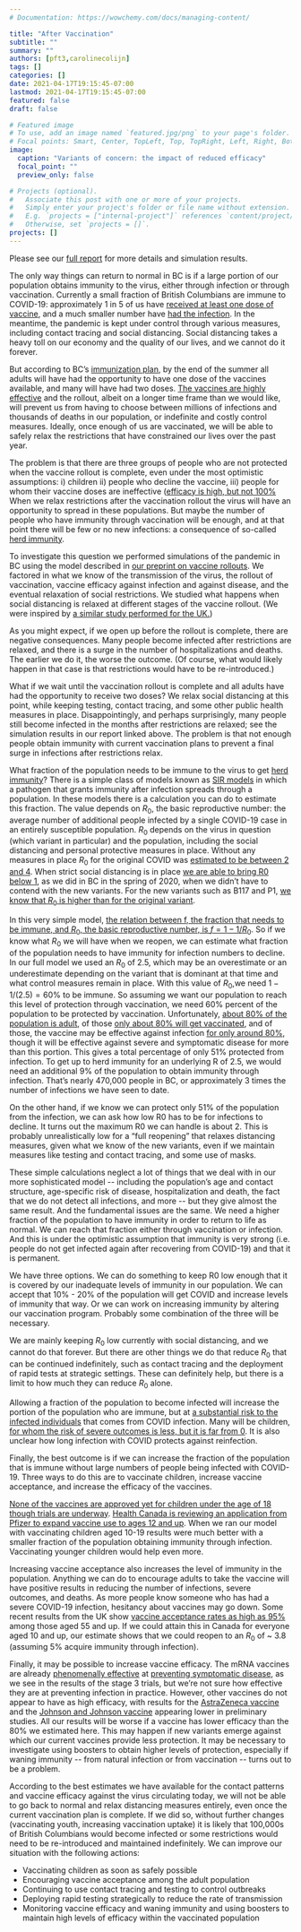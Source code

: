 ```yaml
---
# Documentation: https://wowchemy.com/docs/managing-content/

title: "After Vaccination"
subtitle: ""
summary: ""
authors: [pft3,carolinecolijn]
tags: []
categories: []
date: 2021-04-17T19:15:45-07:00
lastmod: 2021-04-17T19:15:45-07:00
featured: false
draft: false

# Featured image
# To use, add an image named `featured.jpg/png` to your page's folder.
# Focal points: Smart, Center, TopLeft, Top, TopRight, Left, Right, BottomLeft, Bottom, BottomRight.
image:
  caption: "Variants of concern: the impact of reduced efficacy"
  focal_point: ""
  preview_only: false

# Projects (optional).
#   Associate this post with one or more of your projects.
#   Simply enter your project's folder or file name without extension.
#   E.g. `projects = ["internal-project"]` references `content/project/deep-learning/index.md`.
#   Otherwise, set `projects = []`.
projects: []
---
```


Please see our [full
report](https://www.sfu.ca/content/dam/sfu/magpie/PDFs/vaccine_endgame_report_v1%20(2).pdf)
for more details and simulation results.

The only way things can return to normal in BC is if a large portion of
our population obtains immunity to the virus, either through infection or
through vaccination. Currently a small fraction of British Columbians are
immune to COVID-19: approximately 1 in 5 of us have [received at least one
dose of vaccine](https://covid19tracker.ca/vaccinationtracker.html), and
a much smaller number have [had the
infection](https://experience.arcgis.com/experience/a6f23959a8b14bfa989e3cda29297ded).
In the meantime, the pandemic is kept under control through various
measures, including contact tracing and social distancing. Social
distancing takes a heavy toll on our economy and the quality of our lives,
and we cannot do it forever.

But according to BC’s [immunization
plan](https://www2.gov.bc.ca/gov/content/covid-19/vaccine/plan), by the
end of the summer all adults will have had the opportunity to have one
dose of the vaccines available, and many will have had two doses. [The
vaccines are highly
effective](https://pharmaceutical-journal.com/article/feature/everything-you-need-to-know-about-covid-19-vaccines)
and the rollout, albeit on a longer time frame than we would like, will
prevent us from having to choose between millions of infections and
thousands of deaths in our population, or indefinite and costly control
measures. Ideally, once enough of us are vaccinated, we will be able to
safely relax the restrictions that have constrained our lives over the
past year. 

The problem is that there are three groups of people who are not protected
when the vaccine rollout is complete, even under the most optimistic
assumptions: i) children ii) people who decline the vaccine, iii) people
for whom their vaccine doses are ineffective ([efficacy is high, but not
100%](https://blogs.bmj.com/bmj/2021/03/05/understanding-the-spectrum-of-vaccine-efficacy-measures/)
When we relax restrictions after the vaccination rollout the virus will
have an opportunity to spread in these populations. But maybe the number
of people who have immunity through vaccination will be enough, and at
that point there will be few or no new infections: a consequence of
so-called [herd
immunity](https://www.webmd.com/lung/what-is-herd-immunity#1).

To investigate this question we performed simulations of the pandemic in
BC using the model described in [our preprint on vaccine
rollouts](https://www.medrxiv.org/content/10.1101/2021.02.23.21252309v1).
We factored in what we know of the transmission of the virus, the rollout
of vaccination, vaccine efficacy against infection and against disease,
and the eventual relaxation of social restrictions. We studied what
happens when social distancing is relaxed at different stages of the
vaccine rollout. (We were inspired by [a similar study performed for the
UK.](https://www.thelancet.com/journals/laninf/article/PIIS1473-3099(21)00143-2/fulltext))

As you might expect, if we open up before the rollout is complete, there
are negative consequences. Many people become infected after restrictions
are relaxed, and there is a surge in the number of hospitalizations and
deaths. The earlier we do it, the worse the outcome. (Of course, what
would likely happen in that case is that restrictions would have to be
re-introduced.)

What if we wait until the vaccination rollout is complete and all adults
have had the opportunity to receive two doses? We relax social distancing
at this point, while keeping testing, contact tracing, and some other
public health measures in place. Disappointingly, and perhaps
surprisingly, many people still become infected in the months after
restrictions are relaxed; see the simulation results in our report linked
above. The problem is that not enough people obtain immunity with current
vaccination plans to prevent a final surge in infections after
restrictions relax. 

What fraction of the population needs to be immune to the virus to get
[herd
immunity](https://www.cell.com/current-biology/fulltext/S0960-9822(21)00039-7)?
There is a simple class of models known as [SIR
models](https://en.wikipedia.org/wiki/Compartmental_models_in_epidemiology#The_SIR_model)
in which a pathogen that grants immunity after infection spreads through
a population. In these models there is a calculation you can do to
estimate this fraction. The value depends on $R_0$, the basic reproductive
number: the average number of additional people infected by a single
COVID-19 case in an entirely susceptible population. $R_0$ depends on the
virus in question (which variant in particular) and the population,
including the social distancing and personal protective measures in place.
Without any measures in place $R_0$ for the original COVID was [estimated
to be between 2 and
4](https://journals.plos.org/ploscompbiol/article?id=10.1371/journal.pcbi.1008031).
When strict social distancing is in place [we are able to bring R0 below
1](https://www.sciencedirect.com/science/article/pii/S1755436521000141),
as we did in BC in the spring of 2020, when we didn’t have to contend with
the new variants. For the new variants such as B117 and P1, [we know that
$R_0$ is higher than for the original
variant](https://science.sciencemag.org/content/372/6538/eabg3055).  

In this very simple model, [the relation between f, the fraction that
needs to be immune, and $R_0$, the basic reproductive number, is
$f=1-1/R_0$](https://academic.oup.com/cid/article/52/7/911/299077). So if
we know what $R_0$ we will have when we reopen, we can estimate what
fraction of the population needs to have immunity for infection numbers to
decline. In our full model we used an $R_0$ of 2.5, which may be an
overestimate or an underestimate depending on the variant that is dominant
at that time and what control measures remain in place. With this value of
$R_0$,we need $1-1/(2.5)=60\%$ to be immune. So assuming we want our
population to reach this level of protection through vaccination, we need
60% percent of the population to be protected by vaccination.
Unfortunately, [about 80% of the population is
adult](https://www150.statcan.gc.ca/t1/tbl1/en/tv.action?pid=1710000501),
of those [only about 80% will get
vaccinated](https://health-infobase.canada.ca/covid-19/vaccination-coverage/),
and of those, the vaccine may be effective against infection [for only
around
80%](https://docs.google.com/spreadsheets/d/1G6N6rV6k4MoNVvo3U33swMuBUVfMPXeknlS9sDBJpzg/edit#gid=0),
though it will be effective against severe and symptomatic disease for
more than this portion.  This gives a total percentage of only 51%
protected from infection. To get up to herd immunity for an underlying
R of 2.5, we would need an additional 9% of the population to obtain
immunity through infection. That’s nearly 470,000 people in BC, or
approximately 3 times the number of infections we have seen to date.

On the other hand, if we know we can protect only 51% of the population
from the infection, we can ask how low R0 has to be for infections to
decline. It turns out the maximum R0 we can handle is about 2. This is
probably unrealistically low for a “full reopening” that relaxes
distancing measures, given what we know of the new variants, even if we
maintain measures like testing and contact tracing, and some use of masks.

These simple calculations neglect a lot of things that we deal with in our
more sophisticated model -- including the population’s age and contact
structure, age-specific risk of disease, hospitalization and death, the
fact that we do not detect all infections, and more -- but they give
almost the same result. And the fundamental issues are the same. We need
a higher fraction of the population to have immunity in order to return to
life as normal. We can reach that fraction either through vaccination or
infection.  And this is under the optimistic assumption that immunity is
very strong (i.e. people do not get infected again after recovering from
COVID-19) and that it is permanent. 

We have three options. We can do something to keep R0 low enough that it
is covered by our inadequate levels of immunity in our population.  We can
accept that 10% - 20% of the population will get COVID and increase levels
of immunity that way. Or we can work on increasing immunity by altering
our vaccination program. Probably some combination of the three will be
necessary.

We are mainly keeping $R_0$ low currently with social distancing, and we
cannot do that forever. But there are other things we do that reduce $R_0$
that can be continued indefinitely, such as contact tracing and the
deployment of rapid tests at strategic settings. These can definitely
help, but there is a limit to how much they can reduce $R_0$ alone.

Allowing a fraction of the population to become infected will increase the
portion of the population who are immune, but at [a substantial risk to
the infected
individuals](https://www.mayoclinic.org/diseases-conditions/coronavirus/in-depth/coronavirus-long-term-effects/art-20490351)
that comes from COVID infection. Many will be children, [for whom the risk
of severe outcomes is less, but it is far from
0](https://www.cdc.gov/coronavirus/2019-ncov/hcp/pediatric-hcp.html). It
is also unclear how long infection with COVID protects against
reinfection.

Finally, the best outcome is if we can increase the fraction of the
population that is immune without large numbers of people being infected
with COVID-19. Three ways to do this are to vaccinate children, increase
vaccine acceptance, and increase the efficacy of the vaccines.

[None of the vaccines are approved yet for children under the age of 18
though trials are
underway](https://www.macleans.ca/news/when-are-covid-vaccines-for-kids-coming-to-canada/).
[Health Canada is reviewing an application from Pfizer to expand vaccine
use to ages 12 and
up](https://www.canada.ca/en/health-canada/services/drugs-health-products/covid19-industry/drugs-vaccines-treatments/authorization/applications.html#wb-auto-4).
When we ran our model with vaccinating children aged 10-19 results were
much better with a smaller fraction of the population obtaining immunity
through infection. Vaccinating younger children would help even more. 

Increasing vaccine acceptance also increases the level of immunity in the
population. Anything we can do to encourage adults to take the vaccine
will have positive results in reducing the number of infections, severe
outcomes, and deaths. As more people know someone who has had a severe
COVID-19 infection, hesitancy about vaccines may go down. Some recent
results from the UK show [vaccine acceptance rates as high as
95%](https://www.gov.uk/government/news/uk-moves-into-next-phase-of-vaccine-roll-out-as-government-target-hit-early)
among those aged 55 and up. If we could attain this in Canada for everyone
aged 10 and up, our estimate shows that we could reopen to an $R_0$ of
~ 3.8 (assuming 5% acquire immunity through infection).

Finally, it may be possible to increase vaccine efficacy. The mRNA
vaccines are already [phenomenally
effective](https://www.nejm.org/doi/full/10.1056/NEJMoa2035389) at
[preventing symptomatic
disease](https://www.nejm.org/doi/full/10.1056/NEJMoa2034577), as we see
in the results of the stage 3 trials, but we’re not sure how effective
they are at preventing infection in practice. However, other vaccines do
not appear to have as high efficacy, with results for the [AstraZeneca
vaccine](https://www.thelancet.com/journals/lancet/article/PIIS0140-6736(21)00628-0/fulltext)
and the [Johnson and Johnson
vaccine](https://www.fda.gov/media/146219/download) appearing lower in
preliminary studies. All our results will be worse if a vaccine has lower
efficacy than the 80% we estimated here. This may happen if new variants
emerge against which our current vaccines provide less protection.  It may
be necessary to investigate using boosters to obtain higher levels of
protection, especially if waning immunity -- from natural infection or
from vaccination -- turns out to be a problem.

According to the best estimates we have available for the contact patterns
and vaccine efficacy against the virus circulating today, we will not be
able to go back to normal and relax distancing measures entirely, even
once the current vaccination plan is complete. If we did so, without
further changes (vaccinating youth, increasing vaccination uptake) it is
likely that 100,000s of British Columbians would become infected or some
restrictions would need to be re-introduced and maintained indefinitely.
We can improve our situation with the following actions:

  * Vaccinating children as soon as safely possible
  * Encouraging vaccine acceptance among the adult population
  * Continuing to use contact tracing and testing to control outbreaks
  * Deploying rapid testing strategically to reduce the rate of
    transmission 
  * Monitoring vaccine efficacy and waning immunity and
    using boosters to maintain high levels of efficacy within the
    vaccinated population 
